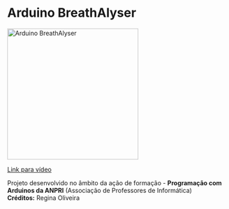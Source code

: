 # Arduino BreathAlyser

<a href="https://youtu.be/ZZrHoI0YpsY">
<img width="300" src="https://img.youtube.com/vi/ZZrHoI0YpsY/0.jpg" alt="Arduino BreathAlyser"/>
  <p>Link para vídeo</p>
</a>
<p>
  Projeto desenvolvido no âmbito da ação de formação - <b>Programação com Arduinos da ANPRI</b> (Associação de Professores de Informática)<br>
  <b>Créditos:</b> Regina Oliveira
</p>
